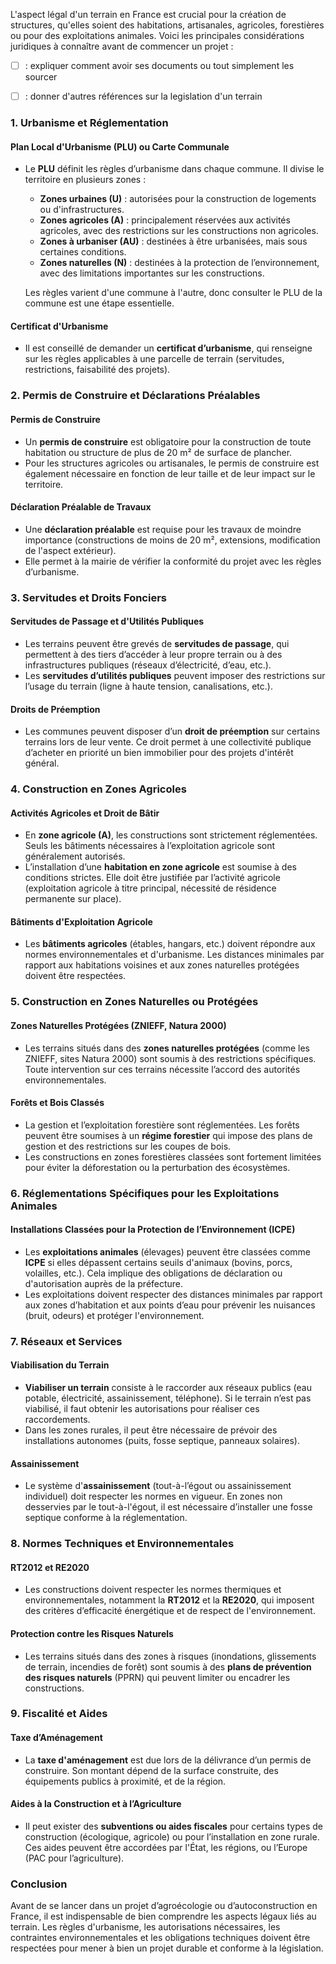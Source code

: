 L'aspect légal d'un terrain en France est crucial pour la création de structures, qu'elles soient des habitations, artisanales, agricoles, forestières ou pour des exploitations animales. Voici les principales considérations juridiques à connaître avant de commencer un projet :

- [ ] : expliquer comment avoir ses documents ou tout simplement les sourcer
- [ ] : donner d'autres références sur la legislation d'un terrain


### 1. **Urbanisme et Réglementation**
#### Plan Local d'Urbanisme (PLU) ou Carte Communale
- Le **PLU** définit les règles d’urbanisme dans chaque commune. Il divise le territoire en plusieurs zones :
  - **Zones urbaines (U)** : autorisées pour la construction de logements ou d'infrastructures.
  - **Zones agricoles (A)** : principalement réservées aux activités agricoles, avec des restrictions sur les constructions non agricoles.
  - **Zones à urbaniser (AU)** : destinées à être urbanisées, mais sous certaines conditions.
  - **Zones naturelles (N)** : destinées à la protection de l’environnement, avec des limitations importantes sur les constructions.
  
  Les règles varient d'une commune à l'autre, donc consulter le PLU de la commune est une étape essentielle.

#### Certificat d'Urbanisme
- Il est conseillé de demander un **certificat d’urbanisme**, qui renseigne sur les règles applicables à une parcelle de terrain (servitudes, restrictions, faisabilité des projets).

### 2. **Permis de Construire et Déclarations Préalables**
#### Permis de Construire
- Un **permis de construire** est obligatoire pour la construction de toute habitation ou structure de plus de 20 m² de surface de plancher.
- Pour les structures agricoles ou artisanales, le permis de construire est également nécessaire en fonction de leur taille et de leur impact sur le territoire.
  
#### Déclaration Préalable de Travaux
- Une **déclaration préalable** est requise pour les travaux de moindre importance (constructions de moins de 20 m², extensions, modification de l'aspect extérieur).
- Elle permet à la mairie de vérifier la conformité du projet avec les règles d’urbanisme.

### 3. **Servitudes et Droits Fonciers**
#### Servitudes de Passage et d'Utilités Publiques
- Les terrains peuvent être grevés de **servitudes de passage**, qui permettent à des tiers d’accéder à leur propre terrain ou à des infrastructures publiques (réseaux d’électricité, d’eau, etc.).
- Les **servitudes d’utilités publiques** peuvent imposer des restrictions sur l’usage du terrain (ligne à haute tension, canalisations, etc.).

#### Droits de Préemption
- Les communes peuvent disposer d’un **droit de préemption** sur certains terrains lors de leur vente. Ce droit permet à une collectivité publique d’acheter en priorité un bien immobilier pour des projets d'intérêt général.

### 4. **Construction en Zones Agricoles**
#### Activités Agricoles et Droit de Bâtir
- En **zone agricole (A)**, les constructions sont strictement réglementées. Seuls les bâtiments nécessaires à l’exploitation agricole sont généralement autorisés.
- L’installation d’une **habitation en zone agricole** est soumise à des conditions strictes. Elle doit être justifiée par l’activité agricole (exploitation agricole à titre principal, nécessité de résidence permanente sur place).

#### Bâtiments d'Exploitation Agricole
- Les **bâtiments agricoles** (étables, hangars, etc.) doivent répondre aux normes environnementales et d'urbanisme. Les distances minimales par rapport aux habitations voisines et aux zones naturelles protégées doivent être respectées.

### 5. **Construction en Zones Naturelles ou Protégées**
#### Zones Naturelles Protégées (ZNIEFF, Natura 2000)
- Les terrains situés dans des **zones naturelles protégées** (comme les ZNIEFF, sites Natura 2000) sont soumis à des restrictions spécifiques. Toute intervention sur ces terrains nécessite l’accord des autorités environnementales.

#### Forêts et Bois Classés
- La gestion et l’exploitation forestière sont réglementées. Les forêts peuvent être soumises à un **régime forestier** qui impose des plans de gestion et des restrictions sur les coupes de bois.
- Les constructions en zones forestières classées sont fortement limitées pour éviter la déforestation ou la perturbation des écosystèmes.

### 6. **Réglementations Spécifiques pour les Exploitations Animales**
#### Installations Classées pour la Protection de l’Environnement (ICPE)
- Les **exploitations animales** (élevages) peuvent être classées comme **ICPE** si elles dépassent certains seuils d'animaux (bovins, porcs, volailles, etc.). Cela implique des obligations de déclaration ou d'autorisation auprès de la préfecture.
- Les exploitations doivent respecter des distances minimales par rapport aux zones d’habitation et aux points d’eau pour prévenir les nuisances (bruit, odeurs) et protéger l'environnement.

### 7. **Réseaux et Services**
#### Viabilisation du Terrain
- **Viabiliser un terrain** consiste à le raccorder aux réseaux publics (eau potable, électricité, assainissement, téléphone). Si le terrain n’est pas viabilisé, il faut obtenir les autorisations pour réaliser ces raccordements.
- Dans les zones rurales, il peut être nécessaire de prévoir des installations autonomes (puits, fosse septique, panneaux solaires).

#### Assainissement
- Le système d'**assainissement** (tout-à-l’égout ou assainissement individuel) doit respecter les normes en vigueur. En zones non desservies par le tout-à-l'égout, il est nécessaire d’installer une fosse septique conforme à la réglementation.

### 8. **Normes Techniques et Environnementales**
#### RT2012 et RE2020
- Les constructions doivent respecter les normes thermiques et environnementales, notamment la **RT2012** et la **RE2020**, qui imposent des critères d’efficacité énergétique et de respect de l'environnement.

#### Protection contre les Risques Naturels
- Les terrains situés dans des zones à risques (inondations, glissements de terrain, incendies de forêt) sont soumis à des **plans de prévention des risques naturels** (PPRN) qui peuvent limiter ou encadrer les constructions.

### 9. **Fiscalité et Aides**
#### Taxe d’Aménagement
- La **taxe d'aménagement** est due lors de la délivrance d’un permis de construire. Son montant dépend de la surface construite, des équipements publics à proximité, et de la région.

#### Aides à la Construction et à l’Agriculture
- Il peut exister des **subventions ou aides fiscales** pour certains types de construction (écologique, agricole) ou pour l’installation en zone rurale. Ces aides peuvent être accordées par l'État, les régions, ou l’Europe (PAC pour l’agriculture).

### Conclusion
Avant de se lancer dans un projet d’agroécologie ou d’autoconstruction en France, il est indispensable de bien comprendre les aspects légaux liés au terrain. Les règles d'urbanisme, les autorisations nécessaires, les contraintes environnementales et les obligations techniques doivent être respectées pour mener à bien un projet durable et conforme à la législation.